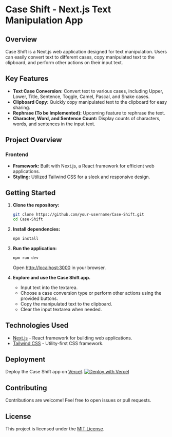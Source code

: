 # Case Shift - Next.js Text Manipulation App

## Overview

Case Shift is a Next.js web application designed for text manipulation. Users can easily convert text to different cases, copy manipulated text to the clipboard, and perform other actions on their input text.

## Key Features

- **Text Case Conversion:** Convert text to various cases, including Upper, Lower, Title, Sentence, Toggle, Camel, Pascal, and Snake cases.
- **Clipboard Copy:** Quickly copy manipulated text to the clipboard for easy sharing.
- **Rephrase (To be Implemented):** Upcoming feature to rephrase the text.
- **Character, Word, and Sentence Count:** Display counts of characters, words, and sentences in the input text.

## Project Overview

### Frontend

- **Framework:** Built with Next.js, a React framework for efficient web applications.
- **Styling:** Utilized Tailwind CSS for a sleek and responsive design.

## Getting Started

1. **Clone the repository:**

   ```bash
   git clone https://github.com/your-username/Case-Shift.git
   cd Case-Shift
   ```

2. **Install dependencies:**

   ```bash
   npm install
   ```

3. **Run the application:**

   ```bash
   npm run dev
   ```

   Open [http://localhost:3000](http://localhost:3000) in your browser.

4. **Explore and use the Case Shift app.**

   - Input text into the textarea.
   - Choose a case conversion type or perform other actions using the provided buttons.
   - Copy the manipulated text to the clipboard.
   - Clear the input textarea when needed.

## Technologies Used

- [Next.js](https://nextjs.org/) - React framework for building web applications.
- [Tailwind CSS](https://tailwindcss.com/) - Utility-first CSS framework.

## Deployment

Deploy the Case Shift app on [Vercel](https://vercel.com/). [![Deploy with Vercel](https://vercel.com/button)](https://vercel.com/import/project-link)

## Contributing

Contributions are welcome! Feel free to open issues or pull requests.

## License

This project is licensed under the [MIT License](LICENSE).
